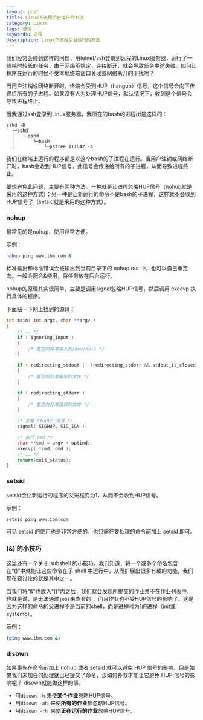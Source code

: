 ```yaml
---
layout: post
title: Linux下进程后台运行的方法
category: Linux
tags: 进程
keywords: 进程
description: Linux下进程后台运行的方法
---
```


我们经常会碰到这样的问题，用telnet/ssh登录到远程的Linux服务器，运行了一些耗时较长的任务，由于网络不稳定，连接断开，就会导致任务中途失败。如何让程序在运行的时候不受本地终端窗口关闭或网络断开的干扰呢？

当用户注销或网络断开时，终端会受到HUP（hangup）信号，这个信号会向下传递给所有的子进程。如果没有人为处理HUP信号，默认情况下，收到这个信号会导致进程终止。

当我通过ssh登录到Linux服务器，我所在的bash的进程树是这样的：

```
sshd -D
  ├─sshd
  │   └─sshd
  │       └─bash
  │           └─pstree 111642 -a
```

我们在终端上运行的程序都是以这个bash的子进程在运行。当用户注销或网络断开时，bash会收到HUP信号，此信号会传递给所有的子进程，从而导致进程终止。

要想避免此问题，主要有两种方法。一种就是让进程忽略HUP信号（nohup就是采用的这种方式）；另一种是让新运行的命令不是bash的子进程，这样就不会收到HUP信号了（setsid就是采用的这种方式）。

### nohup

最常见的是nohup，使用非常方便。

示例：

```bash
nohup ping www.ibm.com &
```

标准输出和标准错误会被输出到当前目录下的 nohup.out 中，也可以自己重定向。一般会配合&使用，将任务放在后台运行。

nohup的原理其实很简单，主要是调用signal忽略HUP信号，然后调用 execvp 执行具体的程序。

下面贴一下网上找到的源码：

```c
int main( int argc, char **argv )
{
	/* …… */
	if ( ignoring_input )
	{
		/* 重定向标准输入到/dev/null */
	}

	if ( redirecting_stdout || (redirecting_stderr && stdout_is_closed) )
	{
		/* 重定向标准输出到文件 */
	}

	if ( redirecting_stderr )
	{
		/* 重定向标准错误到文件 */
	}

	/* 忽略 SIGHUP 信号 */
	signal( SIGHUP, SIG_IGN );

	/* 执行 cmd */
	char **cmd = argv + optind;
	execvp( *cmd, cmd );
	/* …… */
	return(exit_status);
}
```

### setsid

setsid会让新运行的程序的父进程变为1，从而不会收到HUP信号。

示例：

```bash
setsid ping www.ibm.com
```

可见 setsid 的使用也是非常方便的，也只需在要处理的命令前加上 setsid 即可。 

###  (&) 的小技巧

这里还有一个关于 subshell 的小技巧。我们知道，将一个或多个命名包含在“()”中就能让这些命令在子 shell 中运行中，从而扩展出很多有趣的功能，我们现在要讨论的就是其中之一。 

当我们将"&"也放入“()”内之后，我们就会发现所提交的作业并不在作业列表中，也就是说，是无法通过`jobs`来查看的 ，而且作业也不受HUP信号的影响了。这是因为这样的命令的父进程不是当前的shell，而是进程号为1的进程（init或systemd）。

示例：

```bash
(ping www.ibm.com &)
```

### disown

 如果事先在命令前加上 nohup 或者 setsid 就可以避免 HUP 信号的影响。但是如果我们未加任何处理就已经提交了命令，该如何补救才能让它避免 HUP 信号的影响呢？ disown就能做这样的事。

- 用`disown -h` 来使**某个作业**忽略HUP信号。
- 用`disown -ah `来使**所有的作业**都忽略HUP信号。
- 用`disown -rh `来使**正在运行的作业**忽略HUP信号。